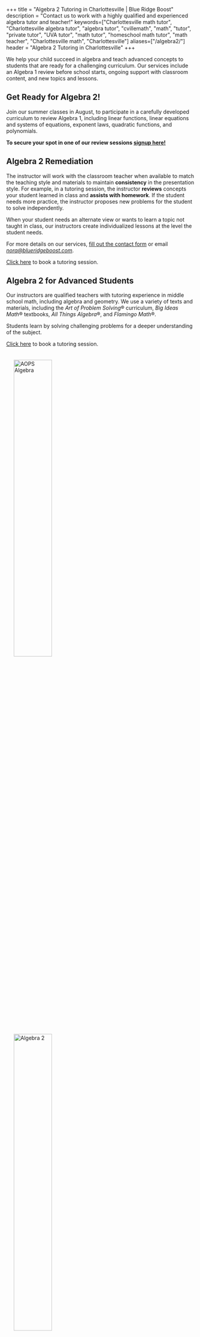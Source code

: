 +++
title = "Algebra 2 Tutoring in Charlottesville | Blue Ridge Boost"
description = "Contact us to work with a highly qualified and experienced algebra tutor and teacher!"
keywords=["Charlottesville math tutor", "Charlottesville algebra tutor", "algebra tutor", "cvillemath", "math", "tutor", "private tutor", "UVA tutor", "math tutor",  "homeschool math tutor", "math teacher", "Charlottesville math", "Charlottesville"]
aliases=["/algebra2/"]
header = "Algebra 2 Tutoring in Charlottesville"
+++

<div class="container">

<div class="row">

<div class="col-sm-8 left">

We help your child succeed in algebra and teach advanced concepts to students that are ready for a challenging curriculum. Our services include an Algebra 1 review before school starts, ongoing support with classroom content, and new topics and lessons.

## Get Ready for Algebra 2! 

Join our summer classes in August, to participate in a carefully developed curriculum to review Algebra 1, including linear functions, linear equations and systems of equations, exponent laws, quadratic functions, and polynomials.

<b>To secure your spot in one of our review sessions <a href="https://get-ready-for-the-next-school-year-with-math-reviews.cheddarup.com">signup here!</a></b> 


## Algebra 2 Remediation
The instructor will work with the classroom teacher when available to match the teaching style and materials to maintain **consistency** in the presentation style. For example, in a tutoring session, the instructor **reviews** concepts your student learned in class and **assists with homework**. If the student needs more practice, the instructor proposes new problems for the student to solve independently.

When your student needs an alternate view or wants to learn a topic not taught in class, our instructors create individualized lessons at the level the student needs.

For more details on our services, <a href="/contact/">fill out the contact form</a> or email  <a href="mailto:nora@blueridgeboost.com"><em>nora@blueridgeboost.com</em></a>. 

<a href="/tutor/math/book-now/">Click here</a> to book a tutoring session.

## Algebra 2 for Advanced Students

Our instructors are qualified teachers with tutoring experience in middle school math, including algebra and geometry. We use a variety of texts and materials, including the *Art of Problem Solving*&reg; curriculum, *Big Ideas Math*&reg; textbooks, *All Things Algebra*&reg;, and *Flamingo Math*&reg;.

Students learn by solving challenging problems for a deeper understanding of the subject. 

<a href="/tutor/math/book-now/">Click here</a> to book a tutoring session.


</div>

<div class="col-sm-4">
<a href="https://artofproblemsolving.com/store/book/intermediate-algebra">
<img alt="AOPS Algebra" src="/images/intermediate-algebra.webp" 
width="45%" style="padding:20px;"></a> <br>
<a href="https://bim.easyaccessmaterials.com/index.php?level=13.00"><img alt="Algebra 2" src="/images/bim_alg2_cover.webp" 
srcset="/images/bim_alg2_cover.webp 612w, /images/1280_bim_alg2_cover.webp 1280w, /images/640_bim_alg2_cover.webp 640w, /images/320_bim_alg2_cover.webp 320w"
sizes="(min-width: 1200px) 122px, (min-width: 1000px) 92px, (min-width: 780px) 59px, calc(45vw - 67px)"
width="45%" style="padding:20px;"></a> <br>
<!-- <a href="https://allthingsalgebra.com/"><img alt="All Things Algebra" src="/images/LogoATA.png" width="55%" style="padding:20px;"></a><br> -->
</div>

</div></div>
